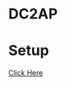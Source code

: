 # DC2AP

# Setup
[Click Here](https://github.com/ArsonAssassin/Archipelago.Core/wiki/How-to-start-playing-a-game-using-this-library)

